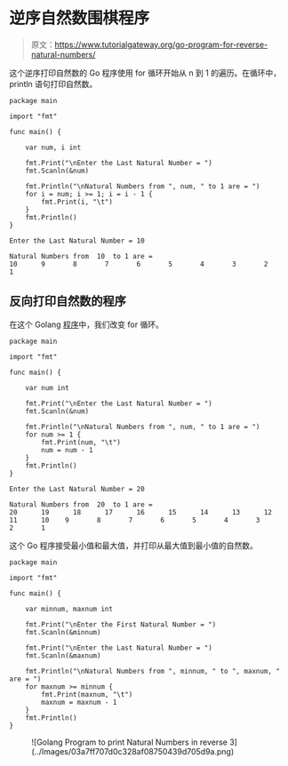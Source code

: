 # 逆序自然数围棋程序

> 原文：<https://www.tutorialgateway.org/go-program-for-reverse-natural-numbers/>

这个逆序打印自然数的 Go 程序使用 for 循环开始从 n 到 1 的遍历。在循环中，println 语句打印自然数。

```
package main

import "fmt"

func main() {

    var num, i int

    fmt.Print("\nEnter the Last Natural Number = ")
    fmt.Scanln(&num)

    fmt.Println("\nNatural Numbers from ", num, " to 1 are = ")
    for i = num; i >= 1; i = i - 1 {
        fmt.Print(i, "\t")
    }
    fmt.Println()
}
```

```
Enter the Last Natural Number = 10

Natural Numbers from  10  to 1 are = 
10      9       8       7       6       5       4       3       2       1
```

## 反向打印自然数的程序

在这个 Golang [程序](https://www.tutorialgateway.org/go-programs/)中，我们改变 for 循环。

```
package main

import "fmt"

func main() {

    var num int

    fmt.Print("\nEnter the Last Natural Number = ")
    fmt.Scanln(&num)

    fmt.Println("\nNatural Numbers from ", num, " to 1 are = ")
    for num >= 1 {
        fmt.Print(num, "\t")
        num = num - 1
    }
    fmt.Println()
}
```

```
Enter the Last Natural Number = 20

Natural Numbers from  20  to 1 are = 
20      19      18      17      16      15      14      13      12      11      10    9       8       7       6       5       4       3       2       1
```

这个 Go 程序接受最小值和最大值，并打印从最大值到最小值的自然数。

```
package main

import "fmt"

func main() {

    var minnum, maxnum int

    fmt.Print("\nEnter the First Natural Number = ")
    fmt.Scanln(&minnum)

    fmt.Print("\nEnter the Last Natural Number = ")
    fmt.Scanln(&maxnum)

    fmt.Println("\nNatural Numbers from ", minnum, " to ", maxnum, " are = ")
    for maxnum >= minnum {
        fmt.Print(maxnum, "\t")
        maxnum = maxnum - 1
    }
    fmt.Println()
}
```

<figure class="wp-block-image size-large">![Golang Program to print Natural Numbers in reverse 3](../Images/03a7ff707d0c328af08750439d705d9a.png)</figure>
